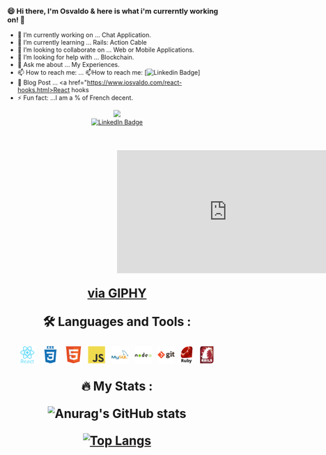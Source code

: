 ### 😄 Hi there, I'm Osvaldo & here is what i'm currerntly working on! 👋


- 🔭 I’m currently working on ... Chat Application.
- 🌱 I’m currently learning ... Rails: Action Cable 
- 👯 I’m looking to collaborate on ... Web or Mobile Applications.
- 🤔 I’m looking for help with ... Blockchain.
- 💬 Ask me about ... My Experiences. 
- 📫 How to reach me: ... :mailbox:How to reach me: [![Linkedin Badge](https://www.linkedin.com/in/iosvaldo/)]
- 📮 Blog Post ... <a href="https://www.iosvaldo.com/react-hooks.html>React hooks</a>
- ⚡ Fun fact: ...I am a % of French decent. 

<div id="header" style="text-align:center">
  <img src="https://media.giphy.com/media/N83opPd94lokXuoIqX/giphy.gif" border-radius="20px" width="200"/>
  <div id="badges">
  <a href="https://www.linkedin.com/in/mohamed-muflahi/">
    <img src="https://img.shields.io/badge/LinkedIn-blue?style=for-the-badge&logo=linkedin&logoColor=white" alt="LinkedIn Badge"/>
  </a>
</div>
<img src="https://komarev.com/ghpvc/?username=MohamedMuflahi&style=flat-square&color=blue" alt=""/>
  <h1>
 <div style="width:100%;height:0;padding-bottom:56%;position:relative;"><iframe src="https://giphy.com/embed/WrJ8x0niiblWEoo7hE" width="100%" height="100%" style="position:absolute" frameBorder="0" class="giphy-embed" allowFullScreen></iframe></div><p><a href="https://giphy.com/gifs/curbyourenthusiasm-curb-your-enthusiasm-larry-david-WrJ8x0niiblWEoo7hE">via GIPHY</a></p>



:hammer_and_wrench: Languages and Tools :
<div>
  <img src="https://github.com/devicons/devicon/blob/master/icons/react/react-original-wordmark.svg" title="React" alt="React" width="40" height="40"/>&nbsp;
  <img src="https://github.com/devicons/devicon/blob/master/icons/css3/css3-plain-wordmark.svg"  title="CSS3" alt="CSS" width="40" height="40"/>&nbsp;
  <img src="https://github.com/devicons/devicon/blob/master/icons/html5/html5-original.svg" title="HTML5" alt="HTML" width="40" height="40"/>&nbsp;
  <img src="https://github.com/devicons/devicon/blob/master/icons/javascript/javascript-original.svg" title="JavaScript" alt="JavaScript" width="40" height="40"/>&nbsp;
  <img src="https://github.com/devicons/devicon/blob/master/icons/mysql/mysql-original-wordmark.svg" title="MySQL"  alt="MySQL" width="40" height="40"/>&nbsp;
  <img src="https://github.com/devicons/devicon/blob/master/icons/nodejs/nodejs-original-wordmark.svg" title="NodeJS" alt="NodeJS" width="40" height="40"/>&nbsp;
  <img src="https://github.com/devicons/devicon/blob/master/icons/git/git-original-wordmark.svg" title="Git" **alt="Git" width="40" height="40"/>
  <img src="https://github.com/devicons/devicon/blob/master/icons/ruby/ruby-original-wordmark.svg" title="Ruby" **alt="Ruby" width="40" height="40"/>
  <img src="https://github.com/devicons/devicon/blob/master/icons/rails/rails-original-wordmark.svg" title="Rails" **alt="Rails" width="40" height="40"/>
</div>
<div>

:fire: My Stats :


![Anurag's GitHub stats](https://github-readme-stats.vercel.app/api?username=iosvaldo&show_icons=true&theme=radical)
<!-- [![GitHub Streak](http://github-readme-streak-stats.herokuapp.com?user=iosvaldo&theme=dark&hide_border=true&date_format=M%20j%5B%2C%20Y%5D)](https://git.io/streak-stats) -->

[![Top Langs](https://github-readme-stats.vercel.app/api/top-langs/?username=iosvaldo&layout=compact&theme=vision-friendly-dark)](https://github.com/iosvaldo/github-readme-stats)



</div>
